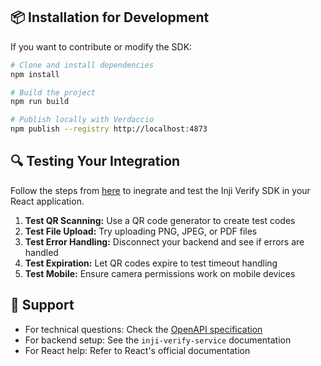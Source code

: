 ## 📦 Installation for Development

If you want to contribute or modify the SDK:

```bash
# Clone and install dependencies
npm install

# Build the project
npm run build

# Publish locally with Verdaccio
npm publish --registry http://localhost:4873
```

## 🔍 Testing Your Integration

Follow the steps from [here](./Readme.md#-usage-guide) to inegrate and test the Inji Verify SDK in your React application.

1. **Test QR Scanning:** Use a QR code generator to create test codes
2. **Test File Upload:** Try uploading PNG, JPEG, or PDF files
3. **Test Error Handling:** Disconnect your backend and see if errors are handled
4. **Test Expiration:** Let QR codes expire to test timeout handling
5. **Test Mobile:** Ensure camera permissions work on mobile devices

## 🤝 Support

- For technical questions: Check the [OpenAPI specification](https://openid.net/specs/openid-4-verifiable-presentations-1_0-ID3.html)
- For backend setup: See the `inji-verify-service` documentation
- For React help: Refer to React's official documentation